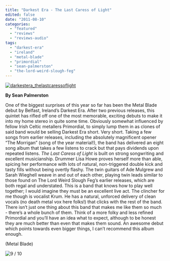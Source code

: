 ```yaml
---
title: "Darkest Era - The Last Caress of Light"
edited: false
date: "2011-08-10"
categories:
  - "featured"
  - "reviews"
  - "reviews-audio"
tags:
  - "darkest-era"
  - "ireland"
  - "metal-blade"
  - "primordial"
  - "sean-palmerston"
  - "the-lord-weird-slough-feg"
---
```


[![](http://www.hellbound.ca/wp-content/uploads/2011/08/darkestera_thelastcaressoflight.jpg "darkestera_thelastcaressoflight")](http://www.hellbound.ca/wp-content/uploads/2011/08/darkestera_thelastcaressoflight.jpg)

**By Sean Palmerston**

One of the biggest surprises of this year so far has been the Metal Blade debut by Belfast, Ireland’s Darkest Era. After two previous releases, this quintet has rifled off one of the most memorable, exciting debuts to make it into my home stereo in quite some time. Obviously somewhat influenced by fellow Irish Celtic metallers Primordial, to simply lump them in as clones of said band would be selling Darkest Era short. Very short. Taking a few songs from earlier releases, including the absolutely magnificent opener “The Morrigan” (song of the year material!), the band has delivered an eight song album that takes a few listens to crack but that pays dividends upon repeated listens. _The Last Caress of Light_ is built on strong songwriting and excellent musicianship. Drummer Lisa Howe proves herself more than able, spicing her performance with lots of natural, non-triggered double kick and tasty fills without being overtly flashy. The twin guitars of Ade Mulgrew and Sarah Wieghell weave in and out of each other, playing twin leads similar to those found on The Lord Weird Slough Feg’s earlier releases, which are both regal and understated. This is a band that knows how to play well together; I would imagine they must be an excellent live act. The clincher for me though is vocalist Krum. He has a natural, unforced delivery of clean vocals (no death metal vox here folks!) that clicks with the rest of the band. There isn’t just one thing about this band that makes me like them so much - there’s a whole bunch of them. Think of a more folky and less refined Primordial and you’ll have an idea what to expect, although to be honest they are much better than even that makes them sound. An awesome debut which points towards even bigger things, I can’t recommend this album enough.

(Metal Blade)

![](http://www.hellbound.ca/wp-content/uploads/2009/05/review9.png "9 / 10")
